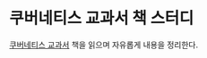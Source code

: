 # 쿠버네티스 교과서 책 스터디

[쿠버네티스 교과서](https://ebook-product.kyobobook.co.kr/dig/epd/ebook/E000005402745) 책을 읽으며 자유롭게 내용을 정리한다.


